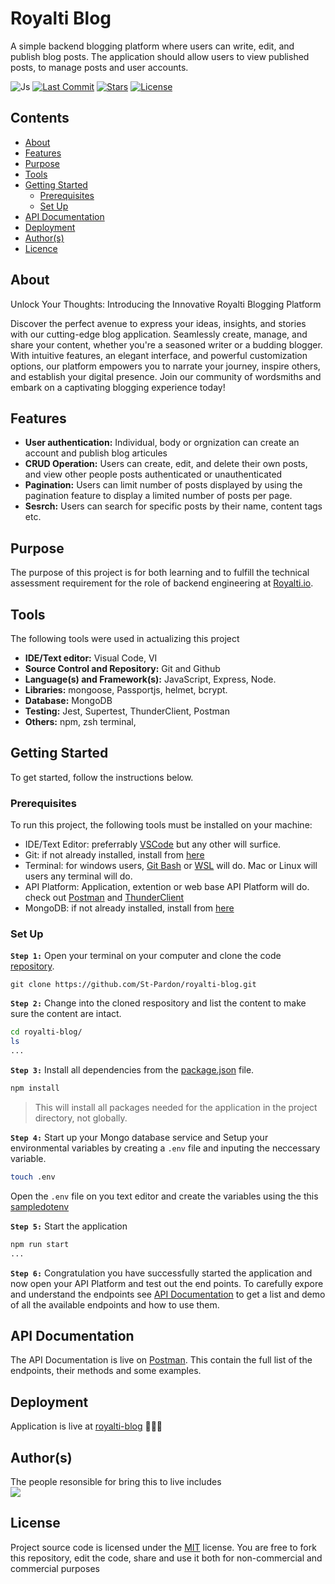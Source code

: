 # Royalti Blog

A simple backend blogging platform where users can write, edit, and publish blog posts. The application should allow users to view published posts, to manage posts and user accounts.

![Js](https://flat.badgen.net/badge/Built%20With/JavaScript/blue)
[![Last Commit](https://badgen.net/github/last-commit/St-Pardon/royalti-blog/main)](https://github.com/St-Pardon/royalti-blog/commit)
[![Stars](https://badgen.net/github/stars/St-Pardon/royalti-blog/)](https://github.com/St-Pardon/royalti-blog/commit)
[![License](https://badgen.net/github/license/St-Pardon/royalti-blog/)](https://github.com/St-Pardon/royalti-blog/license)

</div>

## Contents

- [About](#about)
- [Features](#features)
- [Purpose](#purpose)
- [Tools](#tools)
- [Getting Started](#getting-started)
  - [Prerequisites](#prerequisites)
  - [Set Up](#set-up)
- [API Documentation](#api-documentation)
- [Deployment](#deployment)
- [Author(s)](#authors)
- [Licence](#license)

## About
Unlock Your Thoughts: Introducing the Innovative Royalti Blogging Platform

Discover the perfect avenue to express your ideas, insights, and stories with our cutting-edge blog application. Seamlessly create, manage, and share your content, whether you're a seasoned writer or a budding blogger. With intuitive features, an elegant interface, and powerful customization options, our platform empowers you to narrate your journey, inspire others, and establish your digital presence. Join our community of wordsmiths and embark on a captivating blogging experience today!
## Features
- **User authentication:** Individual, body or orgnization can create an account and publish blog articules
- **CRUD Operation:** Users can create, edit, and delete their own posts, and view other people posts authenticated or unauthenticated
- **Pagination:** Users can limit number of posts displayed by using the pagination feature to display a limited number of posts per page.
- **Sesrch:** Users can search for specific posts by their name, content tags etc.

## Purpose

The purpose of this project is for both learning and to fulfill the technical assessment requirement for the role of backend engineering at [Royalti.io](https://royalti.io/).

## Tools

The following tools were used in actualizing this project

- **IDE/Text editor:** Visual Code, VI
- **Source Control and Repository:** Git and Github
- **Language(s) and Framework(s):** JavaScript, Express, Node.
- **Libraries:** mongoose, Passportjs, helmet, bcrypt.
- **Database:** MongoDB
- **Testing:** Jest, Supertest, ThunderClient, Postman
- **Others:** npm, zsh terminal,

## Getting Started

To get started, follow the instructions below.

### Prerequisites

To run this project, the following tools must be installed on your machine:

- IDE/Text Editor: preferrably [VSCode](https://code.visualstudio.com/) but any other will surfice.
- Git: if not already installed, install from [here](https://git-scm.com/downloads)
- Terminal: for windows users, [Git Bash](https://git-scm.com/downloads) or [WSL](https://learn.microsoft.com/en-us/windows/wsl/install) will do. Mac or Linux will users any terminal will do.
- API Platform: Application, extention or web base API Platform will do. check out [Postman](https://www.postman.com/) and [ThunderClient](https://www.thunderclient.com/)
- MongoDB: if not already installed, install from [here](https://www.mongodb.com/)

### Set Up

**`Step 1:`** Open your terminal on your computer and clone the code [repository](https://github.com/St-Pardon/royalti-blog.git).

```git
git clone https://github.com/St-Pardon/royalti-blog.git
```
**`Step 2:`** Change into the cloned respository and list the content to make sure the content are intact.
```sh
cd royalti-blog/
ls
...
```
**`Step 3:`** Install all dependencies from the [package.json](./package.json) file.
```sh
npm install
```
> This will install all packages needed for the application in the project directory, not globally.

**`Step 4:`** Start up your Mongo database service and Setup your environmental variables by creating a `.env` file and inputing the neccessary variable.
```sh
touch .env
```
Open the `.env` file on you text editor and create the variables using the this [sampledotenv](./sampledotenv)


**`Step 5:`** Start the application
```bash
npm run start
...
```

**`Step 6:`** Congratulation you have successfully started the application and now open your API Platform and test out the end points. To carefully expore and understand the endpoints see [API Documentation](#api-documentation) to get a list and demo of all the available endpoints and how to use them.
## API Documentation

The API Documentation is live on [Postman](https://documenter.getpostman.com/view/18352130/2s9Xy5MAcX). This contain the full list of the endpoints, their methods and some examples.

## Deployment

Application is live at [royalti-blog](https://royalti-blog.onrender.com) 🚀🚀🚀



## Author(s)

The people resonsible for bring this to live includes
<br/>
<a href = "https://github.com/Tanu-N-Prabhu/Python/graphs/contributors">
<img src = "https://contrib.rocks/image?repo=St-Pardon/royalti-blog"/>
</a>

## License

Project source code is licensed under the [MIT](./LICENSE) license. You are free to fork this repository, edit the code, share and use it both for non-commercial and commercial purposes
